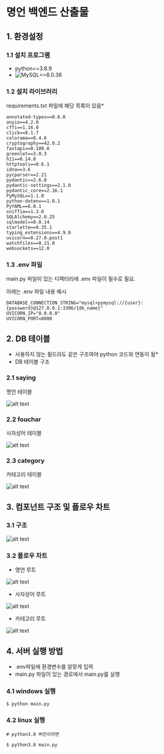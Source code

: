 # 명언 백엔드 산출물


## 1. 환경설정

### 1.1 설치 프로그램
- python==3.8.9
- ![MySQL](https://img.shields.io/badge/mysql-%2300f.svg?style=for-the-badge&logo=mysql&logoColor=white)==8.0.36

### 1.2 설치 라이브러리
requirements.txt 파일에 해당 목록이 있음*
```
annotated-types==0.6.0
anyio==4.2.0
cffi==1.16.0
click==8.1.7
colorama==0.4.6
cryptography==42.0.2
fastapi==0.109.0
greenlet==3.0.3
h11==0.14.0
httptools==0.6.1
idna==3.6
pycparser==2.21
pydantic==2.6.0
pydantic-settings==2.1.0
pydantic_core==2.16.1
PyMySQL==1.1.0
python-dotenv==1.0.1
PyYAML==6.0.1
sniffio==1.3.0
SQLAlchemy==2.0.25
sqlmodel==0.0.14
starlette==0.35.1
typing_extensions==4.9.0
uvicorn==0.27.0.post1
watchfiles==0.21.0
websockets==12.0
```

### 1.3 .env 파일
main.py 파일이 있는 디렉터리에 .env 파일이 필수로 필요.

아래는 .env 파일 내용 예시
```
DATABASE_CONNECTION_STRING="mysql+pymysql://{user}:{password}@127.0.0.1:3306/{db_name}"
UVICORN_IP="0.0.0.0"
UVICORN_PORT=8000
```

## 2. DB 테이블
- 사용하지 않는 필드라도 같은 구조여야 python 코드와 연동이 됨*
- DB 테이블 구조

### 2.1 saying
명언 테이블

![alt text](saying_table.png)

### 2.2 fouchar
사자성어 테이블

![alt text](fourchar_table.png)

### 2.3 category
카테고리 테이블

![alt text](category_table.png)

## 3. 컴포넌트 구조 및 플로우 차트

### 3.1 구조

![alt text](Backend.png)

### 3.2 플로우 차트

- 명언 루트

![alt text](saying_route.png)

- 사자성어 루트

![alt text](fourchar_route.png)

- 카테고리 루트

![alt text](category_route.png)

## 4. 서버 실행 방법

- .env파일에 환경변수를 알맞게 입력
- main.py 파일이 있는 경로에서 main.py를 실행

### 4.1 windows 실행
```
$ python main.py
```

### 4.2 linux 실행
```
# python3.8 버전이라면

$ python3.8 main.py
```
